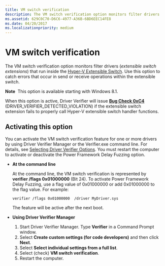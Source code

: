 ```yaml
---
title: VM switch verification
description: The VM switch verification option monitors filter drivers (extensible switch extensions) that run inside the Hyper-V Extensible Switch. Use this option to catch errors that occur in send or receive operations within the extensible switch.
ms.assetid: 629C0C70-D6C6-4977-A36B-6BD6EEC14FE8
ms.date: 04/20/2017
ms.localizationpriority: medium
---
```


# VM switch verification


The VM switch verification option monitors filter drivers (*extensible switch extensions*) that run inside the [Hyper-V Extensible Switch](https://docs.microsoft.com/windows-hardware/drivers/network/hyper-v-extensible-switch). Use this option to catch errors that occur in send or receive operations within the extensible switch.

**Note**  This option is available starting with Windows 8.1.

 

When this option is active, Driver Verifier will issue [**Bug Check 0xC4**](https://docs.microsoft.com/windows-hardware/drivers/debugger/bug-check-0xc4--driver-verifier-detected-violation) (DRIVER\_VERIFIER\_DETECTED\_VIOLATION) if the extensible switch extension fails to properly call Hyper-V extensible switch handler functions.

## <span id="Activating_this_option"></span><span id="activating_this_option"></span><span id="ACTIVATING_THIS_OPTION"></span>Activating this option


You can activate the VM switch verification feature for one or more drivers by using Driver Verifier Manager or the Verifier.exe command line. For details, see [Selecting Driver Verifier Options](selecting-driver-verifier-options.md). You must restart the computer to activate or deactivate the Power Framework Delay Fuzzing option.

-   **At the command line**

    At the command line, the VM switch verification is represented by **verifier /flags 0x01000000** (Bit 24). To activate Power Framework Delay Fuzzing, use a flag value of 0x01000000 or add 0x01000000 to the flag value. For example:

    ```
    verifier /flags 0x01000000  /driver MyDriver.sys
    ```

    The feature will be active after the next boot.

-   **Using Driver Verifier Manager**

    1.  Start Driver Verifier Manager. Type **Verifier** in a Command Prompt window.
    2.  Select **Create custom settings (for code developers)** and then click **Next**.
    3.  Select **Select individual settings from a full list**.
    4.  Select (check) **VM switch verification**.
    5.  Restart the computer.

 

 





